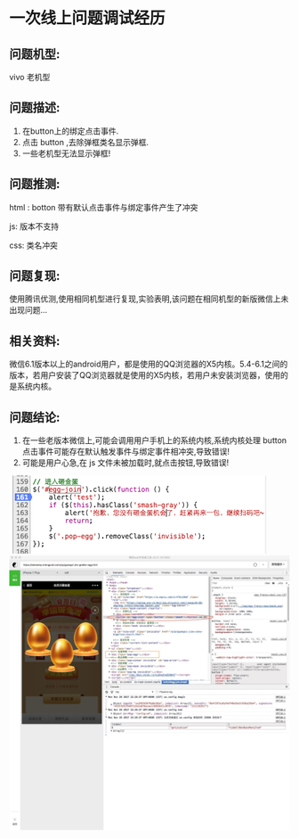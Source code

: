 # 一次线上问题调试经历

## 问题机型: 
vivo 老机型

## 问题描述:
1. 在button上的绑定点击事件.
2. 点击 button ,去除弹框类名显示弹框.
3. 一些老机型无法显示弹框! 



## 问题推测:

html : botton 带有默认点击事件与绑定事件产生了冲突

js: 版本不支持

css: 类名冲突

## 问题复现:
使用腾讯优测,使用相同机型进行复现,实验表明,该问题在相同机型的新版微信上未出现问题...

## 相关资料:
微信6.1版本以上的android用户，都是使用的QQ浏览器的X5内核。5.4-6.1之间的版本，若用户安装了QQ浏览器就是使用的X5内核，若用户未安装浏览器，使用的是系统内核。

## 问题结论:
1. 在一些老版本微信上,可能会调用用户手机上的系统内核,系统内核处理 button 点击事件可能存在默认触发事件与绑定事件相冲突,导致错误!
2. 可能是用户心急,在 js 文件未被加载时,就点击按钮,导致错误!



![1](img/201.png)
![2](img/202.jpeg)
